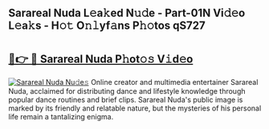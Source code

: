 ## Sarareal Nuda L𝚎a𝚔ed N𝚞𝚍e - Part-01N Vi𝚍𝚎o L𝚎a𝚔s - H𝚘𝚝 O𝚗𝚕yf𝚊ns P𝚑𝚘tos qS727

# <h2><a href="http://kf30ud.oniu.top/?m=Sarareal+Nuda">🔗👉 🔴 Sarareal Nuda P𝚑ot𝚘𝚜 V𝚒d𝚎o</a></h2>

[![Sarareal Nuda Nu𝚍e𝚜](https://i.imgur.com/0qMVB7G.gif)](http://kf30ud.oniu.top/?m=Sarareal+Nuda)
Online creator and multimedia entertainer Sarareal Nuda, acclaimed for distributing dance and lifestyle knowledge through popular dance routines and brief clips. Sarareal Nuda's public image is marked by its friendly and relatable nature, but the mysteries of his personal life remain a tantalizing enigma.  
